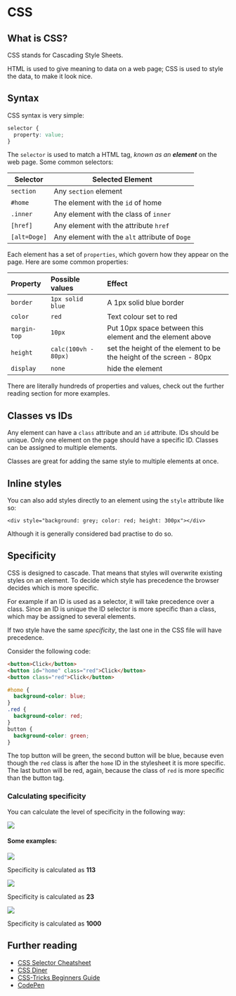 # CSS

## What is CSS?

CSS stands for Cascading Style Sheets.

HTML is used to give meaning to data on a web page; CSS is used to style the data, to make it look nice.

## Syntax

CSS syntax is very simple:

```css
selector {
  property: value;
}
```

The `selector` is used to match a HTML tag, _known as an **element**_ on the web page. Some common selectors:

| **Selector** | **Selected Element** |
| --- | --- |
| `section` | Any `section` element |
| `#home` | The element with the `id` of home |
| `.inner` | Any element with the class of `inner` |
| `[href]` | Any element with the attribute `href` |
| `[alt=Doge]` | Any element with the `alt` attribute of `Doge` |

Each element has a set of `properties`, which govern how they appear on the page. Here are some common properties:

| **Property** | **Possible values** | **Effect** |
| :--- | :--- | :--- |
| `border` | `1px solid blue` | A 1px solid blue border |
| `color` | `red` | Text colour set to red |
| `margin-top` | `10px` | Put 10px space between this element and the element above |
| `height` | `calc(100vh - 80px)` | set the height of the element to be the height of the screen - 80px |
| `display` | `none` | hide the element |

There are literally hundreds of properties and values, check out the further reading section for more examples.

## Classes vs IDs

Any element can have a `class` attribute and an `id` attribute. IDs should be unique. Only one element on the page should have a specific ID. Classes can be assigned to multiple elements.

Classes are great for adding the same style to multiple elements at once.

## Inline styles

You can also add styles directly to an element using the `style` attribute like so:

```
<div style="background: grey; color: red; height: 300px"></div>
```

Although it is generally considered bad practise to do so.

## Specificity

CSS is designed to cascade. That means that styles will overwrite existing styles on an element. To decide which style has precedence the browser decides which is more specific.

For example if an ID is used as a selector, it will take precedence over a class. Since an ID is unique the ID selector is more specific than a class, which may be assigned to several elements.

If two style have the same _specificity_, the last one in the CSS file will have precedence.

Consider the following code:

```html
<button>Click</button>
<button id="home" class="red">Click</button>
<button class="red">Click</button>
```

```css
#home {
  background-color: blue;
}
.red {
  background-color: red;
}
button {
  background-color: green;
}
```

The top button will be green, the second button will be blue, because even though the `red` class is after the `home` ID in the stylesheet it is more specific. The last button will be red, again, because the class of `red` is more specific than the button tag.

### Calculating specificity

You can calculate the level of specificity in the following way:

![](https://camo.githubusercontent.com/b92ee8e168d6c67629d84f1211505994ed1419c1/68747470733a2f2f6373732d747269636b732e636f6d2f77702d636f6e74656e742f637373747269636b732d75706c6f6164732f73706563696669636974792d63616c63756c6174696f6e626173652e706e67)

#### Some examples:

![](https://camo.githubusercontent.com/6b081a2cf093cfb2e43b92df882a8c16aaad2f7d/68747470733a2f2f6373732d747269636b732e636f6d2f77702d636f6e74656e742f637373747269636b732d75706c6f6164732f63737373706563696669636974792d63616c632d312e706e67)

Specificity is calculated as **113**

![](https://camo.githubusercontent.com/e758389423bb633fc76c1853f864dd1df6073620/68747470733a2f2f6373732d747269636b732e636f6d2f77702d636f6e74656e742f637373747269636b732d75706c6f6164732f63737373706563696669636974792d63616c632d322e706e67)

Specificity is calculated as **23**

![](https://camo.githubusercontent.com/5eaa9de805f20968233b8664ff56318559b41588/68747470733a2f2f6373732d747269636b732e636f6d2f77702d636f6e74656e742f637373747269636b732d75706c6f6164732f63737373706563696669636974792d63616c632d342e706e67)

Specificity is calculated as **1000**

## Further reading

* [CSS Selector Cheatsheet](https://gist.github.com/smutnyleszek/809a69dd05e1d5f12d01)
* [CSS Diner](https://flukeout.github.io/)
* [CSS-Tricks Beginners Guide](https://css-tricks.com/guides/beginner/)
* [CodePen](https://codepen.io/)



